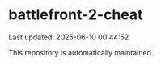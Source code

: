 # battlefront-2-cheat

Last updated: 2025-06-10 00:44:52

This repository is automatically maintained.
